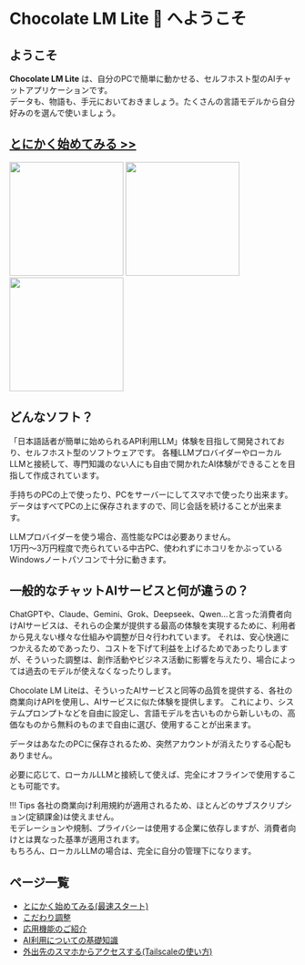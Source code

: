# Chocolate LM Lite 🍫 へようこそ

## ようこそ
**Chocolate LM Lite** は、自分のPCで簡単に動かせる、セルフホスト型のAIチャットアプリケーションです。  
データも、物語も、手元においておきましょう。たくさんの言語モデルから自分好みのを選んで使いましょう。

## **[とにかく始めてみる >>](1_get-started.md)**

<img src="/chocolatelmlitedoc/image-1.png" width=200px> <img src="/chocolatelmlitedoc/image.png" width=200px> <img src="/chocolatelmlitedoc/image-2.png" width=200px>

## どんなソフト？
「日本語話者が簡単に始められるAPI利用LLM」体験を目指して開発されており、セルフホスト型のソフトウェアです。
各種LLMプロバイダーやローカルLLMと接続して、専門知識のない人にも自由で開かれたAI体験ができることを目指して作成されています。

手持ちのPCの上で使ったり、PCをサーバーにしてスマホで使ったり出来ます。データはすべてPCの上に保存されますので、同じ会話を続けることが出来ます。  

LLMプロバイダーを使う場合、高性能なPCは必要ありません。  
1万円～3万円程度で売られている中古PC、使われずにホコリをかぶっているWindowsノートパソコンで十分に動きます。

## 一般的なチャットAIサービスと何が違うの？
ChatGPTや、Claude、Gemini、Grok、Deepseek、Qwen...と言った消費者向けAIサービスは、それらの企業が提供する最高の体験を実現するために、利用者から見えない様々な仕組みや調整が日々行われています。
それは、安心快適につかえるためであったり、コストを下げて利益を上げるためであったりしますが、そういった調整は、創作活動やビジネス活動に影響を与えたり、場合によっては過去のモデルが使えなくなったりします。

Chocolate LM Liteは、そういったAIサービスと同等の品質を提供する、各社の商業向けAPIを使用し、AIサービスに似た体験を提供します。
これにより、システムプロンプトなどを自由に設定し、言語モデルを古いものから新しいもの、高価なものから無料のものまで自由に選び、使用することが出来ます。

データはあなたのPCに保存されるため、突然アカウントが消えたりする心配もありません。

必要に応じて、ローカルLLMと接続して使えば、完全にオフラインで使用することも可能です。

!!! Tips
    各社の商業向け利用規約が適用されるため、ほとんどのサブスクリプション(定額課金)は使えません。  
    モデレーションや規制、プライバシーは使用する企業に依存しますが、消費者向けとは異なった基準が適用されます。  
    もちろん、ローカルLLMの場合は、完全に自分の管理下になります。

## ページ一覧
- [とにかく始めてみる(最速スタート)](1_get-started.md)
- [こだわり調整](2_tune.md)
- [応用機能のご紹介](3_advanced.md)
- [AI利用についての基礎知識](4_ai-basics.md)
- [外出先のスマホからアクセスする(Tailscaleの使い方)](5_tailscale.md)
